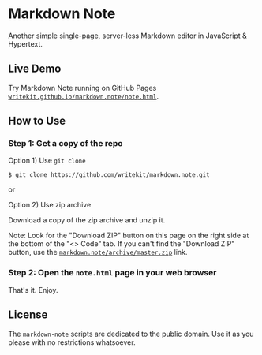 # Markdown Note

Another simple single-page, server-less Markdown editor in JavaScript & Hypertext.

## Live Demo

Try Markdown Note running
on GitHub Pages [`writekit.github.io/markdown.note/note.html`](http://writekit.github.io/markdown.note/note.html).


## How to Use

### Step 1: Get a copy of the repo

Option 1) Use `git clone`

~~~
$ git clone https://github.com/writekit/markdown.note.git
~~~

or 

Option 2) Use zip archive

Download a copy of the zip archive and unzip it.

Note: Look for the "Download ZIP" button on this page on the right side at the bottom of the "<> Code" tab. 
If you can't find the "Download ZIP" button, use the [`markdown.note/archive/master.zip`](https://github.com/writekit/markdown.note/archive/master.zip) link.

### Step 2: Open the `note.html` page in your web browser

That's it. Enjoy.


## License

The `markdown-note` scripts are dedicated to the public domain.
Use it as you please with no restrictions whatsoever.
